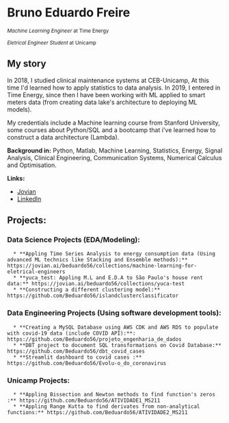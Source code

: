 # Bruno Eduardo Freire
<sub>*Machine Learning Engineer* at Time Energy</sub>

<sub>*Eletrical Engineer Student* at Unicamp</sub>

## My story
In 2018, I studied clinical maintenance systems at CEB-Unicamp, At this time I'd learned how to apply statistics to data analysis. In 2019, I entered in Time Energy, since then I have been working with ML applied to smart meters data (from creating data lake's architecture to deploying ML models).

My credentials include a Machine learning course from Stanford University, some courses about Python/SQL and a bootcamp that i've learned how to construct a data architecture (Lambda).

**Background in:** Python, Matlab, Machine Learning, Statistics, Energy, Signal Analysis, Clinical Engineering, Communication Systems, Numerical Calculus and Optimisation.

**Links:**
* [Jovian](https://jovian.ai/beduardo56/collections)
* [LinkedIn](https://www.linkedin.com/in/bruno-eduardo-freire-e-silva/)


## Projects:
  ### Data Science Projects (EDA/Modeling):

      * **Appling Time Series Analysis to energy consumption data (Using advanced ML technics like Stacking and Ensemble methods):** https://jovian.ai/beduardo56/collections/machine-learning-for-eletrical-engineers
      * **yuca_test: Appling M.L and E.D.A to São Paulo's house rent data:** https://jovian.ai/beduardo56/collections/yuca-test
      * **Constructing a different clustering model:** https://github.com/Beduardo56/islandclusterclassificator
 
 ### Data Engineering Projects (Using software development tools):

      * **Creating a MySQL Database using AWS CDK and AWS RDS to populate with covid-19 data (include COVID API):**: https://github.com/Beduardo56/projeto_engenharia_de_dados
      * **DBT project to document SQL transformations on Covid Database:** https://github.com/Beduardo56/dbt_covid_cases
      * **Streamlit dashboard to covid cases :** https://github.com/Beduardo56/Evolu-o_do_coronavirus
 
 ### Unicamp Projects:
 
      * **Appling Bissection and Newton methods to find function's zeros :** https://github.com/Beduardo56/ATIVIDADE1_MS211
      * **Appling Range Kutta to find derivates from non-analytical functions:** https://github.com/Beduardo56/ATIVIDADE2_MS211
